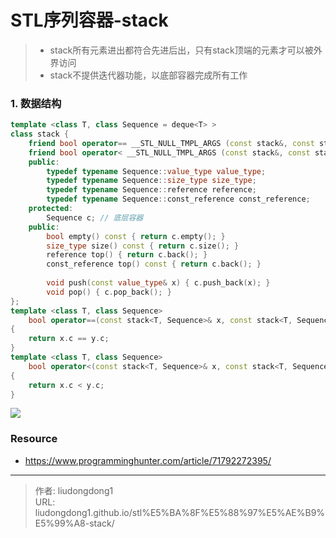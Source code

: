 # STL序列容器-stack


> - stack所有元素进出都符合先进后出，只有stack顶端的元素才可以被外界访问
> - stack不提供迭代器功能，以底部容器完成所有工作

### 1. 数据结构

```c++
template <class T, class Sequence = deque<T> > 
class stack { 
    friend bool operator== __STL_NULL_TMPL_ARGS (const stack&, const stack&); 
    friend bool operator< __STL_NULL_TMPL_ARGS (const stack&, const stack&); 
    public: 
        typedef typename Sequence::value_type value_type; 
        typedef typename Sequence::size_type size_type; 
        typedef typename Sequence::reference reference; 
        typedef typename Sequence::const_reference const_reference; 
    protected: 
    	Sequence c; // 底层容器
    public: 
        bool empty() const { return c.empty(); } 
        size_type size() const { return c.size(); } 
        reference top() { return c.back(); } 
        const_reference top() const { return c.back(); } 
        
        void push(const value_type& x) { c.push_back(x); } 
        void pop() { c.pop_back(); } 
}; 
template <class T, class Sequence> 
    bool operator==(const stack<T, Sequence>& x, const stack<T, Sequence>& y) 
{ 
    return x.c == y.c; 
} 
template <class T, class Sequence> 
    bool operator<(const stack<T, Sequence>& x, const stack<T, Sequence>& y) 
{ 
    return x.c < y.c; 
}
```

![](https://gitee.com/github-25970295/blogimgv2022/raw/master/1fa7f105ae486bd748e447abe4cee65a.png)

### Resource

- https://www.programminghunter.com/article/71792272395/


---

> 作者: liudongdong1  
> URL: liudongdong1.github.io/stl%E5%BA%8F%E5%88%97%E5%AE%B9%E5%99%A8-stack/  

